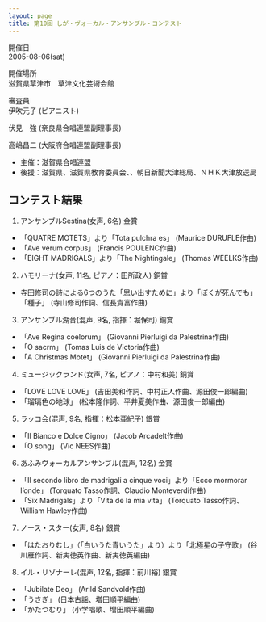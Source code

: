 ```yaml
---
layout: page
title: 第10回 しが・ヴォーカル・アンサンブル・コンテスト
---
```

開催日  
2005-08-06(sat)

開催場所  
滋賀県草津市　草津文化芸術会館

審査員  
伊吹元子 (ピアニスト)

伏見　強 (奈良県合唱連盟副理事長)

高嶋昌二 (大阪府合唱連盟副理事長)

-   主催：滋賀県合唱連盟
-   後援：滋賀県、滋賀県教育委員会、、朝日新聞大津総局、ＮＨＫ大津放送局

コンテスト結果
--------------

1. <span class="choir-name">アンサンブルSestina</span>(女声, 6名)
金賞

-   「QUATRE MOTETS」より「Tota pulchra es」 (Maurice DURUFLE作曲)
-   「Ave verum corpus」 (Francis POULENC作曲)
-   「EIGHT MADRIGALS」より「The Nightingale」 (Thomas WEELKS作曲)

2. <span class="choir-name">ハモリーナ</span>(女声, 11名, ピアノ：田所政人)
銅賞

-   寺田修司の詩による6つのうた「思い出すために」より「ぼくが死んでも」「種子」 (寺山修司作詞、信長貴富作曲)

3. <span class="choir-name">アンサンブル湖音</span>(混声, 9名, 指揮：堀保司)
銅賞

-   「Ave Regina coelorum」 (Giovanni Pierluigi da Palestrina作曲)
-   「O sacrm」 (Tomas Luis de Victoria作曲)
-   「A Christmas Motet」 (Giovanni Pierluigi da Palestrina作曲)

4. <span class="choir-name">ミュージックランド</span>(女声, 7名, ピアノ：中村和美)
銅賞

-   「LOVE LOVE LOVE」 (吉田美和作詞、中村正人作曲、源田俊一郎編曲)
-   「瑠璃色の地球」 (松本隆作詞、平井夏美作曲、源田俊一郎編曲)

5. <span class="choir-name">ラッコ会</span>(混声, 9名, 指揮：松本亜紀子)
銀賞

-   「Il Bianco e Dolce Cigno」 (Jacob Arcadelt作曲)
-   「O song」 (Vic NEES作曲)

6. <span class="choir-name">あふみヴォーカルアンサンブル</span>(混声, 12名)
金賞

-   「Il secondo libro de madrigali a cinque voci」より「Ecco mormorar l’onde」 (Torquato Tasso作詞、Claudio Monteverdi作曲)
-   「Six Madrigals」より「Vita de la mia vita」 (Torquato Tasso作詞、William Hawley作曲)

7. <span class="choir-name">ノース・スター</span>(女声, 8名)
銀賞

-   「はたおりむし」（「白いうた青いうた」より）より「北極星の子守歌」 (谷川雁作詞、新実徳英作曲、新実徳英編曲)

8. <span class="choir-name">イル・リゾナーレ</span>(混声, 12名, 指揮：前川裕)
銀賞

-   「Jubilate Deo」 (Arild Sandvold作曲)
-   「うさぎ」 (日本古謡、増田順平編曲)
-   「かたつむり」 (小学唱歌、増田順平編曲)
